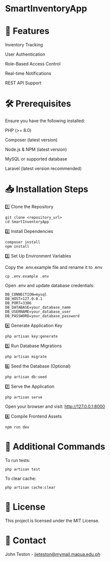 # SmartInventoryApp

# 🚀 Features

Inventory Tracking

User Authentication

Role-Based Access Control

Real-time Notifications

REST API Support

# 🛠 Prerequisites

Ensure you have the following installed:

PHP (>= 8.0)

Composer (latest version)

Node.js & NPM (latest version)

MySQL or supported database

Laravel (latest version recommended)

# 📥 Installation Steps

1️⃣ Clone the Repository
```
git clone <repository_url>
cd SmartInventoryApp
```
2️⃣ Install Dependencies
```
composer install
npm install
```
3️⃣ Set Up Environment Variables

Copy the .env.example file and rename it to .env
```
cp .env.example .env
```
Open .env and update database credentials:

```
DB_CONNECTION=mysql
DB_HOST=127.0.0.1
DB_PORT=3306
DB_DATABASE=your_database_name
DB_USERNAME=your_database_user
DB_PASSWORD=your_database_password
```

4️⃣ Generate Application Key
```
php artisan key:generate
```
5️⃣ Run Database Migrations
```
php artisan migrate
```
6️⃣ Seed the Database (Optional)
```
php artisan db:seed
```
7️⃣ Serve the Application
```
php artisan serve
```
Open your browser and visit: http://127.0.0.1:8000

8️⃣ Compile Frontend Assets
```
npm run dev
```
# 🔧 Additional Commands

To run tests:
```
php artisan test
```
To clear cache:
```
php artisan cache:clear
```
# 📜 License

This project is licensed under the MIT License.

# 📧 Contact

John Teston - jjeteston@mymail.mapua.edu.ph
